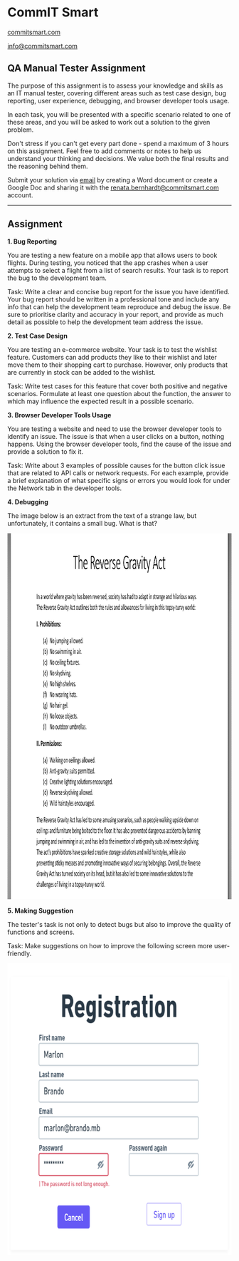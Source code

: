 # CommIT Smart

[commitsmart.com](https://commitsmart.com)

[info@commitsmart.com](mailto:info@commitsmart.com)

## QA Manual Tester Assignment

The purpose of this assignment is to assess your knowledge and skills as an IT manual tester, covering different areas such as test case design, bug reporting, user experience, debugging, and browser developer tools usage.

In each task, you will be presented with a specific scenario related to one of these areas, and you will be asked to work out a solution to the given problem.

Don't stress if you can't get every part done - spend a maximum of 3 hours on this assignment. Feel free to add comments or notes to help us understand your thinking and decisions. We value both the final results and the reasoning behind them.

Submit your solution via [email](mailto:renata.bernhardt@commitsmart.com) by creating a Word document or create a Google Doc and sharing it with the renata.bernhardt@commitsmart.com account.

---

## Assignment

**1. Bug Reporting**

You are testing a new feature on a mobile app that allows users to book flights. During testing, you noticed that the app crashes when a user attempts to select a flight from a list of search results. Your task is to report the bug to the development team.

Task:
Write a clear and concise bug report for the issue you have identified. Your bug report should be written in a professional tone and include any info that can help the development team reproduce and debug the issue. Be sure to prioritise clarity and accuracy in your report, and provide as much detail as possible to help the development team address the issue.

**2. Test Case Design**

You are testing an e-commerce website. Your task is to test the wishlist feature. Customers can add products they like to their wishlist and later move them to their shopping cart to purchase. However, only products that are currently in stock can be added to the wishlist. 

Task:
Write test cases for this feature that cover both positive and negative scenarios. Formulate at least one question about the function, the answer to which may influence the expected result in a possible scenario.

**3. Browser Developer Tools Usage**

You are testing a website and need to use the browser developer tools to identify an issue. The issue is that when a user clicks on a button, nothing happens. Using the browser developer tools, find the cause of the issue and provide a solution to fix it. 

Task:
Write about 3 examples of possible causes for the button click issue that are related to API calls or network requests. For each example, provide a brief explanation of what specific signs or errors you would look for under the Network tab in the developer tools.

**4. Debugging**

The image below is an extract from the text of a strange law, but unfortunately, it contains a small bug. What is that?

<p align="center">
    <img style="max-width:100%" src="qa_homework_debugging.png" width="1024" height="822">
</p>

**5. Making Suggestion**

The tester's task is not only to detect bugs but also to improve the quality of functions and screens. 

Task:
Make suggestions on how to improve the following screen more user-friendly.

<p align="center">
    <img style="max-width:100%" src="qa_homework_suggestions.png" width="774" height="655">
</p>

